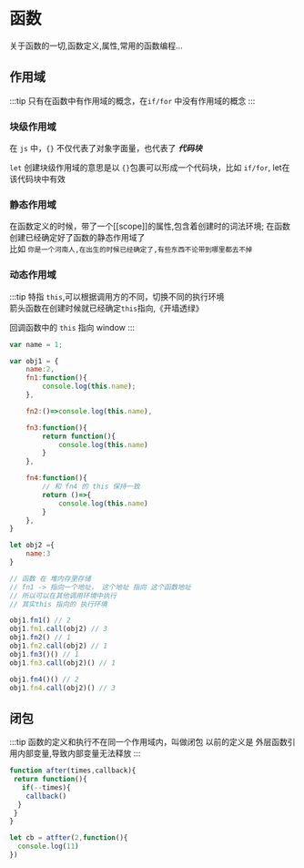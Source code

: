 # 函数
关于函数的一切,函数定义,属性,常用的函数编程...
## 作用域
:::tip
 只有在函数中有作用域的概念，在`if/for` 中没有作用域的概念
:::
### 块级作用域
 在 `js` 中，`{}` 不仅代表了对象字面量，也代表了 ***代码块*** 

`let` 创建块级作用域的意思是以 `{}`包裹可以形成一个代码块，比如 `if/for`, let在该代码块中有效

 ### 静态作用域
 在函数定义的时候，带了一个[[scope]]的属性,包含着创建时的词法环境; 在函数创建已经确定好了函数的静态作用域了  
 比如 `你是一个河南人,在出生的时候已经确定了,有些东西不论带到哪里都去不掉`

### 动态作用域
:::tip
特指 `this`,可以根据调用方的不同，切换不同的执行环境  
箭头函数在创建时候就已经确定`this`指向,《开墙透绿》

回调函数中的 `this` 指向 window
:::
```js
var name = 1;

var obj1 = {
	name:2,
	fn1:function(){
		console.log(this.name);
	},

	fn2:()=>console.log(this.name),

	fn3:function(){
		return function(){
			console.log(this.name)
		}
	},

	fn4:function(){
		// 和 fn4 的 this 保持一致 
		return ()=>{
			console.log(this.name)
		}
	},
}

let obj2 ={
	name:3
}

// 函数 在 堆内存里存储 
// fn1 -> 指向一个地址， 这个地址 指向 这个函数地址
// 所以可以在其他调用环境中执行
// 其实this 指向的 执行环境

obj1.fn1() // 2
obj1.fn1.call(obj2) // 3
obj1.fn2() // 1
obj1.fn2.call(obj2) // 1
obj1.fn3()() // 1
obj1.fn3.call(obj2)() // 1

obj1.fn4()() // 2
obj1.fn4.call(obj2)() // 3
```

## 闭包
:::tip
函数的定义和执行不在同一个作用域内，叫做闭包 
以前的定义是 外层函数引用内部变量,导致内部变量无法释放
:::
```js
function after(times,callback){
 return function(){
   if(--times){
    callback()
  }
 } 
}

let cb = atfter(2,function(){
  console.log(11)
})
```